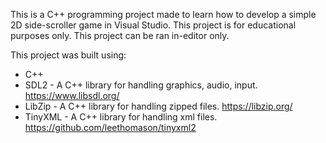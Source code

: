 This is a C++ programming project made to learn how to develop a simple 2D side-scroller game in Visual Studio. This project is for educational purposes only. This project can be ran in-editor only.

This project was built using:
* C++
* SDL2 - A C++ library for handling graphics, audio, input. https://www.libsdl.org/
* LibZip - A C++ library for handling zipped files. https://libzip.org/
* TinyXML - A C++ library for handling xml files. https://github.com/leethomason/tinyxml2
